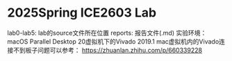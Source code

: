 # 2025Spring ICE2603 Lab
lab0-lab5: lab的source文件所在位置
reports: 报告文件(.md)
实验环境：macOS Parallel Desktop 20虚拟机下的Vivado 2019.1
mac虚拟机内的Vivado连接不到板子问题可以参考：
https://zhuanlan.zhihu.com/p/660339228